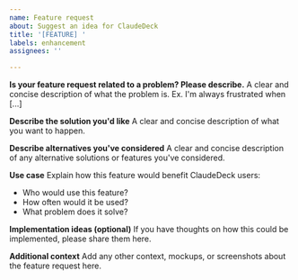 ```yaml
---
name: Feature request
about: Suggest an idea for ClaudeDeck
title: '[FEATURE] '
labels: enhancement
assignees: ''

---
```


**Is your feature request related to a problem? Please describe.**
A clear and concise description of what the problem is. Ex. I'm always frustrated when [...]

**Describe the solution you'd like**
A clear and concise description of what you want to happen.

**Describe alternatives you've considered**
A clear and concise description of any alternative solutions or features you've considered.

**Use case**
Explain how this feature would benefit ClaudeDeck users:
- Who would use this feature?
- How often would it be used?
- What problem does it solve?

**Implementation ideas (optional)**
If you have thoughts on how this could be implemented, please share them here.

**Additional context**
Add any other context, mockups, or screenshots about the feature request here.